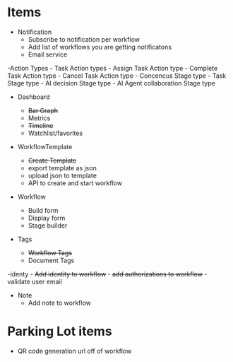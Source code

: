﻿# Items

- Notification
	- Subscribe to notification per workflow
	- Add list of workflows you are getting notificatons
	- Email service

-Action Types
	- Task Action types
		- Assign Task Action type
		- Complete Task Action type
		- Cancel Task Action type
	- Concencus Stage type
	- Task Stage type
	- AI decision Stage type
	- AI Agent collaboration Stage type

- Dashboard 
	- ~~Bar Graph~~
	- Metrics
	- ~~Timeline~~
	- Watchlist/favorites
	
- WorkflowTemplate
	- ~~Create Template~~
	- export template as json
	- upload json to template
	- API to create and start workflow

- Workflow
	- Build form
	- Display form 
	- Stage builder
	
- Tags
	- ~~Workflow Tags~~ 
	- Document Tags

-identy
	- ~~Add identity to workflow~~
	- ~~add authorizations to workflow~~
	- validate user email

- Note
	- Add note to workflow
	

# Parking Lot items

- QR code generation url off of workflow
